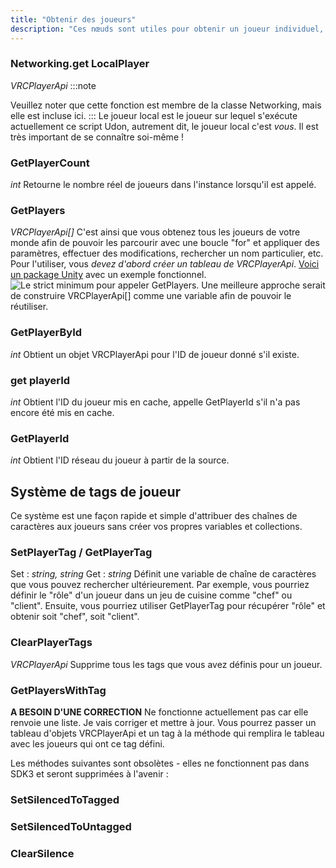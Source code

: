 ```yaml
---
title: "Obtenir des joueurs"
description: "Ces nœuds sont utiles pour obtenir un joueur individuel, un groupe de joueurs ou tous les joueurs."
---
```

### Networking.get LocalPlayer
*VRCPlayerApi*
:::note

Veuillez noter que cette fonction est membre de la classe Networking, mais elle est incluse ici.
:::
Le joueur local est le joueur sur lequel s'exécute actuellement ce script Udon, autrement dit, le joueur local c'est *vous*. Il est très important de se connaître soi-même !

### GetPlayerCount
*int*
Retourne le nombre réel de joueurs dans l'instance lorsqu'il est appelé.

### GetPlayers
*VRCPlayerApi[]*
C'est ainsi que vous obtenez tous les joueurs de votre monde afin de pouvoir les parcourir avec une boucle "for" et appliquer des paramètres, effectuer des modifications, rechercher un nom particulier, etc. Pour l'utiliser, vous *devez d'abord créer un tableau de VRCPlayerApi*. [Voici un package Unity](https://drive.google.com/file/d/1i9eHLqD25WTMAFnDay1kwg1nE-0iyLrO/view?usp=sharing) avec un exemple fonctionnel.
![Le strict minimum pour appeler GetPlayers. Une meilleure approche serait de construire VRCPlayerApi[] comme une variable afin de pouvoir le réutiliser.](/img/worlds/getting-players-506acb6-getplayers.png)
### GetPlayerById
*int*
Obtient un objet VRCPlayerApi pour l'ID de joueur donné s'il existe.

### get playerId
*int*
Obtient l'ID du joueur mis en cache, appelle GetPlayerId s'il n'a pas encore été mis en cache.

### GetPlayerId
*int*
Obtient l'ID réseau du joueur à partir de la source.

## Système de tags de joueur
Ce système est une façon rapide et simple d'attribuer des chaînes de caractères aux joueurs sans créer vos propres variables et collections.

### SetPlayerTag / GetPlayerTag
Set : *string, string*
Get : *string*
Définit une variable de chaîne de caractères que vous pouvez rechercher ultérieurement. Par exemple, vous pourriez définir le "rôle" d'un joueur dans un jeu de cuisine comme "chef" ou "client". Ensuite, vous pourriez utiliser GetPlayerTag pour récupérer "rôle" et obtenir soit "chef", soit "client".

### ClearPlayerTags
*VRCPlayerApi*
Supprime tous les tags que vous avez définis pour un joueur.

### GetPlayersWithTag
**A BESOIN D'UNE CORRECTION**
Ne fonctionne actuellement pas car elle renvoie une liste. Je vais corriger et mettre à jour. Vous pourrez passer un tableau d'objets VRCPlayerApi et un tag à la méthode qui remplira le tableau avec les joueurs qui ont ce tag défini.

Les méthodes suivantes sont obsolètes - elles ne fonctionnent pas dans SDK3 et seront supprimées à l'avenir :
### SetSilencedToTagged
### SetSilencedToUntagged
### ClearSilence